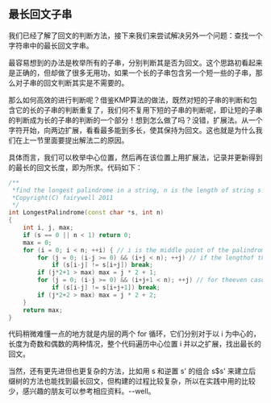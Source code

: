 ## 最长回文子串

我们已经了解了回文的判断方法，接下来我们来尝试解决另外一个问题：查找一个字符串中的最长回文字串。

最容易想到的办法是枚举所有的子串，分别判断其是否为回文。这个思路初看起来是正确的，但却做了很多无用功，如果一个长的子串包含另一个短一些的子串，那么对子串的回文判断其实是不需要的。

那么如何高效的进行判断呢？借鉴KMP算法的做法，既然对短的子串的判断和包含它的长的子串的判断重复了，我们何不复用下短的子串的判断呢，即让短的子串的判断成为长的子串的判断的一个部分！想到怎么做了吗？没错，扩展法。从一个字符开始，向两边扩展，看看最多能到多长，使其保持为回文。这也就是为什么我们在上一节里面要提出解法二的原因。

具体而言，我们可以枚举中心位置，然后再在该位置上用扩展法，记录并更新得到的最长的回文长度，即为所求。代码如下：

```cpp
/**  
 *find the longest palindrome in a string, n is the length of string s 
 *Copyright(C) fairywell 2011 
 */  
int LongestPalindrome(const char *s, int n)  
{
    int i, j, max;  
    if (s == 0 || n < 1) return 0;  
    max = 0;  
    for (i = 0; i < n; ++i) { // i is the middle point of the palindrome  
        for (j = 0; (i-j >= 0) && (i+j < n); ++j) // if the lengthof the palindrome is odd  
            if (s[i-j] != s[i+j]) break;  
        if (j*2+1 > max) max = j * 2 + 1;  
        for (j = 0; (i-j >= 0) && (i+j+1 < n); ++j) // for theeven case  
            if (s[i-j] != s[i+j+1]) break;  
        if (j*2+2 > max) max = j * 2 + 2;  
    }  
    return max;  
}  
```

代码稍微难懂一点的地方就是内层的两个 for 循环，它们分别对于以 i 为中心的，长度为奇数和偶数的两种情况，整个代码遍历中心位置 i 并以之扩展，找出最长的回文。

当然，还有更先进但也更复杂的方法，比如用 s 和逆置 s' 的组合 s$s' 来建立后缀树的方法也能找到最长回文，但构建的过程比较复杂，所以在实践中用的比较少，感兴趣的朋友可以参考相应资料。--well。
